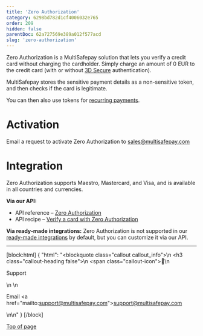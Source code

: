 ```yaml
---
title: 'Zero Authorization'
category: 6298bd782d1cf4006032e765
order: 209
hidden: false
parentDoc: 62a727569e389a012f577acd
slug: 'zero-authorization'
---
```


Zero Authorization is a MultiSafepay solution that lets you verify a credit card without charging the cardholder. Simply charge an amount of 0 EUR to the credit card (with or without [3D Secure](/3ds2/) authentication). 

MultiSafepay stores the sensitive payment details as a non-sensitive token, and then checks if the card is legitimate. 

You can then also use tokens for [recurring payments](/recurring-payments).

# Activation

Email a request to activate Zero Authorization to <sales@multisafepay.com>

# Integration

Zero Authorization supports Maestro, Mastercard, and Visa, and is available in all countries and currencies.

**Via our API:** 

- API reference – [Zero Authorization](/api/#zero-authorization-orders)
- API recipe – [Verify a card with Zero Authorization](https://docs-api.multisafepay.com/recipes/verify-a-card-with-zero-authorization)

**Via ready-made integrations:** Zero Authorization is not supported in our [ready-made integrations](/integrations/ready-made/) by default, but you can customize it via our API.
<br>

---

[block:html]
{
  "html": "<blockquote class=\"callout callout_info\">\n    <h3 class=\"callout-heading false\">\n        <span class=\"callout-icon\">💬</span>\n        <p>Support</p>\n    </h3>\n    <p>Email <a href=\"mailto:support@multisafepay.com\">support@multisafepay.com</a></p>\n</blockquote>\n"
}
[/block]

[Top of page](#)
